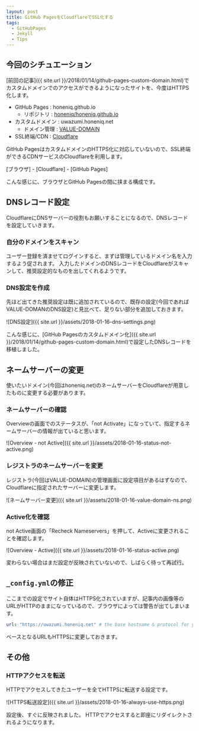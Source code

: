 ```yaml
---
layout: post
title: GitHub PagesをCloudflareでSSL化する
tags:
  - GitHubPages
  - Jekyll
  - Tips
---
```


## 今回のシチュエーション
[前回の記事]({{ site.url }}/2018/01/14/github-pages-custom-domain.html)でカスタムドメインでのアクセスができるようになったサイトを、今度はHTTPS化します。

* GitHub Pages : honeniq.github.io
  * リポジトリ : [honeniq/honeniq.github.io](https://github.com/honeniq/honeniq.github.io)
* カスタムドメイン : uwazumi.honeniq.net
  * ドメイン管理 : [VALUE-DOMAIN](https://www.value-domain.com/)
* SSL終端/CDN : [Cloudflare](https://www.cloudflare.com/)

GitHub PagesはカスタムドメインのHTTPS化に対応していないので、SSL終端ができるCDNサービスのCloudflareを利用します。

[ブラウザ] - [Cloudflare] - [GitHub Pages]

こんな感じに、ブラウザとGitHub Pagesの間に挟まる構成です。


## DNSレコード設定

CloudflareにDNSサーバーの役割もお願いすることになるので、DNSレコードを設定していきます。 

### 自分のドメインをスキャン

ユーザー登録を済ませてログインすると、まずは管理しているドメイン名を入力するよう促されます。 
入力したドメインのDNSレコードをCloudflareがスキャンして、推奨設定的なものを出してくれるようです。

### DNS設定を作成

先ほど出てきた推奨設定は既に追加されているので、既存の設定(今回であればVALUE-DOMANのDNS設定)と見比べて、足りない部分を追加しておきます。

![DNS設定]({{ site.url }}/assets/2018-01-16-dns-settings.png)

こんな感じに、[GitHub Pagesのカスタムドメイン化]({{ site.url }}/2018/01/14/github-pages-custom-domain.html)で設定したDNSレコードを移植しました。


## ネームサーバーの変更

使いたいドメイン(今回はhoneniq.net)のネームサーバーをCloudflareが用意したものに変更する必要があります。

### ネームサーバーの確認

Overviewの画面でのステータスが、「not Activate」になっていて、指定するネームサーバーの情報が出ていると思います。

![Overview - not Active]({{ site.url }}/assets/2018-01-16-status-not-active.png)


### レジストラのネームサーバーを変更

レジストラ(今回はVALUE-DOMAIN)の管理画面に設定項目があるはずなので、Cloudflareに指定されたサーバーに変更します。

![ネームサーバー変更]({{ site.url }}/assets/2018-01-16-value-domain-ns.png)


### Active化を確認

not Active画面の「Recheck Nameservers」を押して、Activeに変更されることを確認します。

![Overview - Active]({{ site.url }}/assets/2018-01-16-status-active.png)

変わらない場合はまだ設定が反映されていないので、しばらく待って再試行。


## ``_config.yml``の修正

ここまでの設定でサイト自体はHTTPS化されていますが、記事内の画像等のURLがHTTPのままになっているので、ブラウザによっては警告が出てしまいます。

```yaml
url: "https://uwazumi.honeniq.net" # the base hostname & protocol for your site, e.g. http://example.com
```

ベースとなるURLもHTTPSに変更しておきます。

## その他

### HTTPアクセスを転送

HTTPでアクセスしてきたユーザーを全てHTTPSに転送する設定です。

![HTTPS転送設定]({{ site.url }}/assets/2018-01-16-always-use-https.png)

設定後、すぐに反映されました。 
HTTPでアクセスすると即座にリダイレクトされるようになります。
